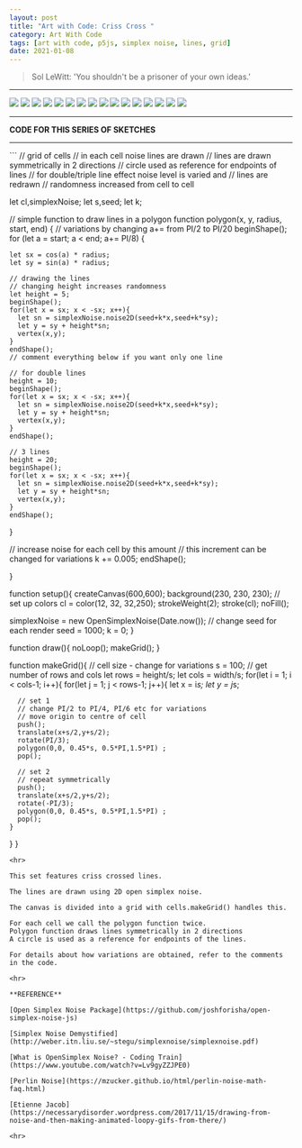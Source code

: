 ```yaml
---
layout: post
title: "Art with Code: Criss Cross "
category: Art With Code
tags: [art with code, p5js, simplex noise, lines, grid]
date: 2021-01-08
---
```

>Sol LeWitt: 'You shouldn't be a prisoner of your own ideas.'


<hr>
<img src = "/images/011a.png"/>  
<img src = "/images/011b.png"/>  
<img src = "/images/011c.png"/>  
<img src = "/images/011d.png"/>  
<img src = "/images/011e.png"/>  
<img src = "/images/011f.png"/>  
<img src = "/images/011g.png"/>  
<img src = "/images/011h.png"/>
<img src = "/images/011i.png"/>  
<img src = "/images/011j.png"/>  
<img src = "/images/011k.png"/>  
<img src = "/images/011l.png"/>  
<img src = "/images/011m.png"/>  
<img src = "/images/011n.png"/>
<img src = "/images/011o.png"/>  
<img src = "/images/011p.png"/>  
<hr>

**CODE FOR THIS SERIES OF SKETCHES**
<hr>
```
// grid of cells
// in each cell noise lines are drawn
// lines are drawn symmetrically in 2 directions
// circle used as reference for endpoints of lines
// for double/triple line effect noise level is varied and
// lines are redrawn
// randomness increased from cell to cell

let cl,simplexNoise;
let s,seed;
let k;

// simple function to draw lines in a polygon
function polygon(x, y, radius, start, end) {
  // variations by changing a+= from PI/2 to PI/20
  beginShape();
  for (let a = start; a < end; a+= PI/8) {

    let sx = cos(a) * radius;
    let sy = sin(a) * radius;

    // drawing the lines
    // changing height increases randomness
    let height = 5;
    beginShape();
    for(let x = sx; x < -sx; x++){
      let sn = simplexNoise.noise2D(seed+k*x,seed+k*sy);
      let y = sy + height*sn;
      vertex(x,y);
    }
    endShape();
    // comment everything below if you want only one line

    // for double lines
    height = 10;
    beginShape();
    for(let x = sx; x < -sx; x++){
      let sn = simplexNoise.noise2D(seed+k*x,seed+k*sy);
      let y = sy + height*sn;
      vertex(x,y);
    }
    endShape();

    // 3 lines
    height = 20;
    beginShape();
    for(let x = sx; x < -sx; x++){
      let sn = simplexNoise.noise2D(seed+k*x,seed+k*sy);
      let y = sy + height*sn;
      vertex(x,y);
    }
    endShape();
  }

  // increase noise for each cell by this amount
  // this increment can be changed for variations
  k += 0.005;
  endShape();

}

function setup(){
  createCanvas(600,600);
  background(230, 230, 230);
  // set up colors
  cl = color(12, 32, 32,250);
  strokeWeight(2);
  stroke(cl);
  noFill();

  simplexNoise = new OpenSimplexNoise(Date.now());
  // change seed for each render
  seed = 1000;
  k = 0;
}

function draw(){
  noLoop();
  makeGrid();
}

function makeGrid(){
  // cell size - change for variations
  s = 100;
  // get number of rows and cols
  let rows = height/s;
  let cols = width/s;
  for(let i = 1; i < cols-1; i++){
    for(let j = 1; j < rows-1; j++){
      let x = i*s;
      let y = j*s;

      // set 1
      // change PI/2 to PI/4, PI/6 etc for variations
      // move origin to centre of cell
      push();
      translate(x+s/2,y+s/2);
      rotate(PI/3);
      polygon(0,0, 0.45*s, 0.5*PI,1.5*PI) ;
      pop();

      // set 2
      // repeat symmetrically
      push();
      translate(x+s/2,y+s/2);
      rotate(-PI/3);
      polygon(0,0, 0.45*s, 0.5*PI,1.5*PI) ;
      pop();
    }
  }
}

```
<hr>

This set features criss crossed lines.  

The lines are drawn using 2D open simplex noise.

The canvas is divided into a grid with cells.makeGrid() handles this.

For each cell we call the polygon function twice.
Polygon function draws lines symmetrically in 2 directions
A circle is used as a reference for endpoints of the lines.

For details about how variations are obtained, refer to the comments in the code.

<hr>

**REFERENCE**

[Open Simplex Noise Package](https://github.com/joshforisha/open-simplex-noise-js)

[Simplex Noise Demystified](http://weber.itn.liu.se/~stegu/simplexnoise/simplexnoise.pdf)

[What is OpenSimplex Noise? - Coding Train](https://www.youtube.com/watch?v=Lv9gyZZJPE0)

[Perlin Noise](https://mzucker.github.io/html/perlin-noise-math-faq.html)

[Etienne Jacob](https://necessarydisorder.wordpress.com/2017/11/15/drawing-from-noise-and-then-making-animated-loopy-gifs-from-there/)

<hr>
